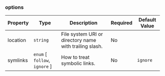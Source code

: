 ### options

| Property | Type                          | Description                                            | Required | Default Value |
| -------- | ----------------------------- | ------------------------------------------------------ | -------- | ------------- |
| location | `string`                      | File system URI or directory name with trailing slash. | No       |               |
| symlinks | `enum` [ `follow`, `ignore` ] | How to treat symbolic links.                           | No       | `ignore`      |
